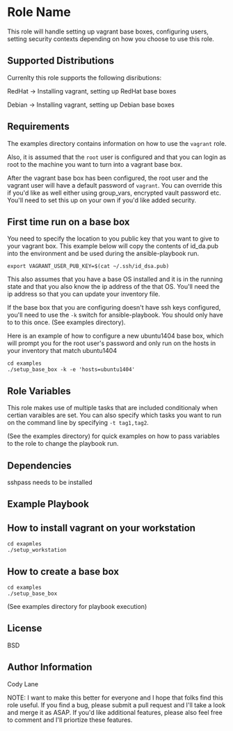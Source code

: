 Role Name
=========

This role will handle setting up vagrant base boxes, configuring users,
setting security contexts depending on how you choose to use this role.

Supported Distributions
-----------------------

Currenlty this role supports the following disributions:

RedHat -> Installing vagrant, setting up RedHat base boxes

Debian -> Installing vagrant, setting up Debian base boxes


Requirements
------------

The examples directory contains information on how to use the `vagrant`
role.

Also, it is assumed that the `root` user is configured and that you can
login as root to the machine you want to turn into a vagrant base box.

After the vagrant base box has been configured, the root user and the
vagrant user will have a default password of `vagrant`.  You can
override this if you'd like as well either using group_vars, encrypted
vault password etc.  You'll need to set this up on your own if you'd
like added security.

## First time run on a base box

You need to specify the location to you public key that you want to give
to your vagrant box.  This example below will copy the contents of
id_da.pub into the environment and be used during the ansible-playbook
run.
```
export VAGRANT_USER_PUB_KEY=$(cat ~/.ssh/id_dsa.pub)
```

This also assumes that you have a base OS installed and it is in the
running state and that you also know the ip address of the that OS.
You'll need the ip address so that you can update your inventory file.

If the base box that you are configuring doesn't have ssh keys
configured, you'll need to use the `-k` switch for ansible-playbook. You
should only have to to this once.  (See examples directory).  

Here is an example of how to configure a new ubuntu1404 base box, which
will prompt you for the root user's password and only run on the hosts
in your inventory that match ubuntu1404
```
cd examples
./setup_base_box -k -e 'hosts=ubuntu1404'
```

Role Variables
--------------

This role makes use of multiple tasks that are included conditionaly
when certian varaibles are set.  You can also specify which tasks you
want to run on the command line by specifying `-t tag1,tag2`.

(See the examples directory) for quick examples on how to pass
variables to the role to change the playbook run.


Dependencies
------------

sshpass needs to be installed

Example Playbook
----------------
## How to install vagrant on your workstation
```
cd exapmles
./setup_workstation
```

## How to create a base box
```
cd examples
./setup_base_box
```

(See examples directory for playbook execution)

License
-------

BSD

Author Information
------------------
Cody Lane

NOTE: I want to make this better for everyone and I hope that folks find
this role useful.  If you find a bug, please submit a pull request and
I'll take a look and merge it as ASAP.  If you'd like additional
features, please also feel free to comment and I'll priortize these
features.
